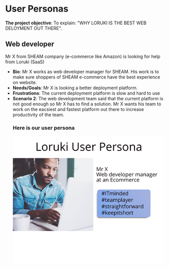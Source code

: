 # User Personas

**The project objective**: To explain: "WHY LORUKI IS THE BEST WEB DELOYMENT OUT
THERE".

## Web developer

Mr X from SHEAM company (e-commerce like Amazon) is looking for help from Loruki
(SaaS)

- **Bio**: Mr X works as web developer manager for SHEAM. His work is to make
  sure shoppers of SHEAM e-commerce have the best experience on website.
- **Needs/Goals**: Mr X is looking a better deployment platform.
- **Frustrations**: The current deployment platform is slow and hard to use
- **Scenario 2**: The web development team said that the current platform is not
  good enough so Mr X has to find a solution. Mr X wants his team to work on the
  eacsiest and fastest platform out there to increase productivity of the team.
  ### Here is our user persona
  ![Check out our user persona](../assets/mrx.jpeg)
